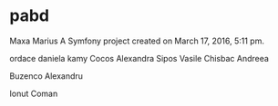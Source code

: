pabd
====
Maxa Marius
A Symfony project created on March 17, 2016, 5:11 pm.

ordace daniela
kamy
Cocos Alexandra
Sipos Vasile
Chisbac Andreea

Buzenco Alexandru

Ionut Coman
